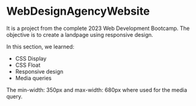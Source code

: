 # WebDesignAgencyWebsite
It is a project from the complete 2023 Web Development Bootcamp. The objective is to create a landpage using responsive design.

In this section, we learned:
- CSS Display
- CSS Float
- Responsive design
- Media queries

The min-width: 350px and max-width: 680px where used for the media query.
